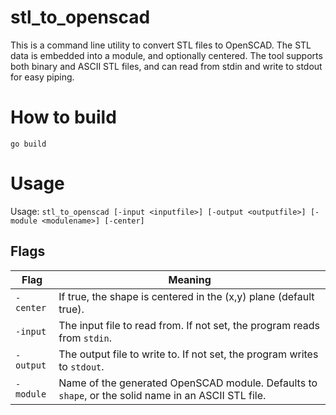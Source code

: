# stl_to_openscad

This is a command line utility to convert STL files to OpenSCAD. The STL data
is embedded into a module, and optionally centered. The tool supports both 
binary and ASCII STL files, and can read from stdin and write to stdout for 
easy piping.

# How to build
`go build`

# Usage
Usage: `stl_to_openscad [-input <inputfile>] [-output <outputfile>] [-module <modulename>] [-center]`

## Flags

| Flag      | Meaning                                                                                             |
|-----------|-----------------------------------------------------------------------------------------------------|
| `-center` | If true, the shape is centered in the (x,y) plane (default true).                                   |
| `-input`  | The input file to read from. If not set, the program reads from `stdin`.                            |
| `-output` | The output file to write to. If not set, the program writes to `stdout`.                            |
| `-module` | Name of the generated OpenSCAD module. Defaults to `shape`, or the solid name in an ASCII STL file. |
